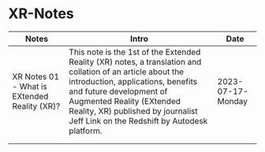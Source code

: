 # XR-Notes

|Notes|Intro|Date|
|---|---|---|
|XR Notes 01 - What is EXtended Reality (XR)?|This note is the 1st of the Extended Reality (XR) notes, a translation and collation of an article about the introduction, applications, benefits and future development of Augmented Reality (EXtended Reality, XR) published by journalist Jeff Link on the Redshift by Autodesk platform.   | 2023-07-17-Monday  | 
|   |   |   |
|   |   |   | 
